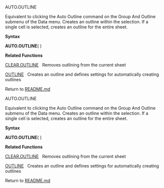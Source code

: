 AUTO.OUTLINE

Equivalent to clicking the Auto Outline command on the Group And Outline
submenu of the Data menu. Creates an outline within the selection. If a
single cell is selected, creates an outline for the entire sheet.

**Syntax**

**AUTO.OUTLINE**( )

**Related Functions**

[CLEAR.OUTLINE](CLEAR.OUTLINE.md)   Removes outlining from the current sheet

[OUTLINE](OUTLINE.md)   Creates an outline and defines settings for automatically
creating outlines



Return to [README.md](README.md)

AUTO.OUTLINE

Equivalent to clicking the Auto Outline command on the Group And Outline
submenu of the Data menu. Creates an outline within the selection. If a
single cell is selected, creates an outline for the entire sheet.

**Syntax**

**AUTO.OUTLINE**( )

**Related Functions**

[CLEAR.OUTLINE](CLEAR.OUTLINE.md)   Removes outlining from the current sheet

[OUTLINE](OUTLINE.md)   Creates an outline and defines settings for automatically
creating outlines



Return to [README.md](README.md)

